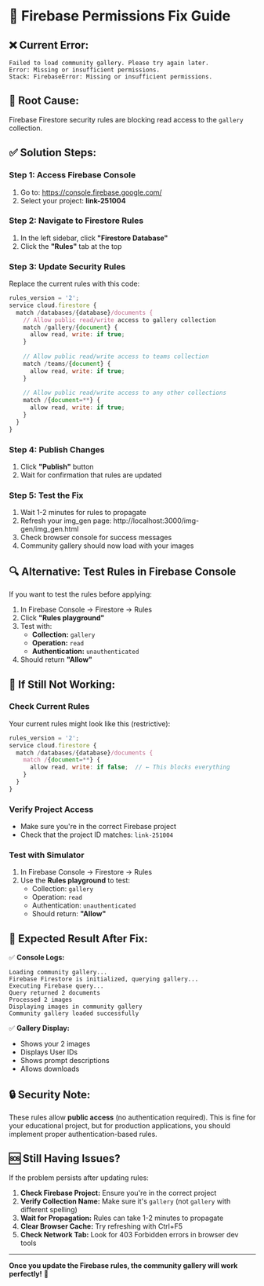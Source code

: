 # 🔧 Firebase Permissions Fix Guide

## ❌ **Current Error:**
```
Failed to load community gallery. Please try again later.
Error: Missing or insufficient permissions.
Stack: FirebaseError: Missing or insufficient permissions.
```

## 🎯 **Root Cause:**
Firebase Firestore security rules are blocking read access to the `gallery` collection.

## ✅ **Solution Steps:**

### Step 1: Access Firebase Console
1. Go to: https://console.firebase.google.com/
2. Select your project: **link-251004**

### Step 2: Navigate to Firestore Rules
1. In the left sidebar, click **"Firestore Database"**
2. Click the **"Rules"** tab at the top

### Step 3: Update Security Rules
Replace the current rules with this code:

```javascript
rules_version = '2';
service cloud.firestore {
  match /databases/{database}/documents {
    // Allow public read/write access to gallery collection
    match /gallery/{document} {
      allow read, write: if true;
    }
    
    // Allow public read/write access to teams collection
    match /teams/{document} {
      allow read, write: if true;
    }
    
    // Allow public read/write access to any other collections
    match /{document=**} {
      allow read, write: if true;
    }
  }
}
```

### Step 4: Publish Changes
1. Click **"Publish"** button
2. Wait for confirmation that rules are updated

### Step 5: Test the Fix
1. Wait 1-2 minutes for rules to propagate
2. Refresh your img_gen page: http://localhost:3000/img-gen/img_gen.html
3. Check browser console for success messages
4. Community gallery should now load with your images

## 🔍 **Alternative: Test Rules in Firebase Console**

If you want to test the rules before applying:

1. In Firebase Console → Firestore → Rules
2. Click **"Rules playground"**
3. Test with:
   - **Collection:** `gallery`
   - **Operation:** `read`
   - **Authentication:** `unauthenticated`
4. Should return **"Allow"**

## 🚨 **If Still Not Working:**

### Check Current Rules
Your current rules might look like this (restrictive):
```javascript
rules_version = '2';
service cloud.firestore {
  match /databases/{database}/documents {
    match /{document=**} {
      allow read, write: if false;  // ← This blocks everything
    }
  }
}
```

### Verify Project Access
- Make sure you're in the correct Firebase project
- Check that the project ID matches: `link-251004`

### Test with Simulator
1. In Firebase Console → Firestore → Rules
2. Use the **Rules playground** to test:
   - Collection: `gallery`
   - Operation: `read`
   - Authentication: `unauthenticated`
   - Should return: **"Allow"**

## 📱 **Expected Result After Fix:**

✅ **Console Logs:**
```
Loading community gallery...
Firebase Firestore is initialized, querying gallery...
Executing Firebase query...
Query returned 2 documents
Processed 2 images
Displaying images in community gallery
Community gallery loaded successfully
```

✅ **Gallery Display:**
- Shows your 2 images
- Displays User IDs
- Shows prompt descriptions
- Allows downloads

## 🔒 **Security Note:**

These rules allow **public access** (no authentication required). This is fine for your educational project, but for production applications, you should implement proper authentication-based rules.

## 🆘 **Still Having Issues?**

If the problem persists after updating rules:

1. **Check Firebase Project:** Ensure you're in the correct project
2. **Verify Collection Name:** Make sure it's `gallery` (not `gallery` with different spelling)
3. **Wait for Propagation:** Rules can take 1-2 minutes to propagate
4. **Clear Browser Cache:** Try refreshing with Ctrl+F5
5. **Check Network Tab:** Look for 403 Forbidden errors in browser dev tools

---

**Once you update the Firebase rules, the community gallery will work perfectly!** 🎉
